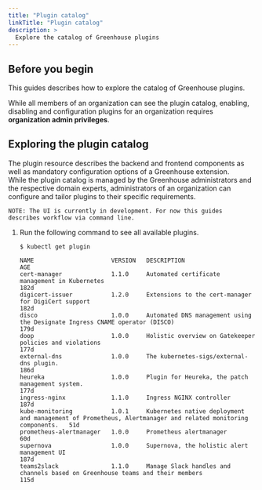 ```yaml
---
title: "Plugin catalog"
linkTitle: "Plugin catalog"
description: >
  Explore the catalog of Greenhouse plugins 
---
```


## Before you begin

This guides describes how to explore the catalog of Greenhouse plugins. 

While all members of an organization can see the plugin catalog, enabling, disabling and configuration plugins for an organization requires **organization admin privileges**. 

## Exploring the plugin catalog

The plugin resource describes the backend and frontend components as well as mandatory configuration options of a Greenhouse extension.  
While the plugin catalog is managed by the Greenhouse administrators and the respective domain experts, administrators of an organization can configure and tailor plugins to their specific requirements.

```
NOTE: The UI is currently in development. For now this guides describes workflow via command line.
```

1. Run the following command to see all available plugins.
   ```
   $ kubectl get plugin
   
   NAME                      VERSION   DESCRIPTION                                                                                                  AGE
   cert-manager              1.1.0     Automated certificate management in Kubernetes                                                               182d
   digicert-issuer           1.2.0     Extensions to the cert-manager for DigiCert support                                                          182d
   disco                     1.0.0     Automated DNS management using the Designate Ingress CNAME operator (DISCO)                                  179d
   doop                      1.0.0     Holistic overview on Gatekeeper policies and violations                                                      177d
   external-dns              1.0.0     The kubernetes-sigs/external-dns plugin.                                                                     186d
   heureka                   1.0.0     Plugin for Heureka, the patch management system.                                                             177d
   ingress-nginx             1.1.0     Ingress NGINX controller                                                                                     187d
   kube-monitoring           1.0.1     Kubernetes native deployment and management of Prometheus, Alertmanager and related monitoring components.   51d
   prometheus-alertmanager   1.0.0     Prometheus alertmanager                                                                                      60d
   supernova                 1.0.0     Supernova, the holistic alert management UI                                                                  187d
   teams2slack               1.1.0     Manage Slack handles and channels based on Greenhouse teams and their members                                115d
   ```
